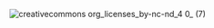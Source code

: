 ![creativecommons org_licenses_by-nc-nd_4 0_ (7)](https://user-images.githubusercontent.com/24273120/180172785-d5a6de4f-ba6b-4b32-9fb4-19d286101010.png)

